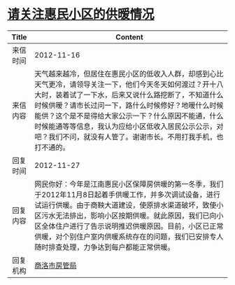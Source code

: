 # <a href="http://www.shangluo.gov.cn/zmhd/ldxxxx.jsp?urltype=leadermail.LeaderMailContentUrl&wbtreeid=1112&leadermailid=1475">请关注惠民小区的供暧情况</a>
|Title|Content|
|:---:|---|
|来信时间|2012-11-16|
|来信内容|天气越来越冷，但居住在惠民小区的低收入人群，却感到心比天气更冷，请领导关注一下，他们今天冬天如何渡过？开十八大时，装着试了一下水，后来又说什么路挖断了，不知道什么时候供暧？请市长过问一下，路什么时候修好？地暧什么时候能供？这个是不是得给大家公示一下？什么原因不能通，什么时候能通等等信息，我认为应给小区低收入居民公示公示，对吧？我们不问，就没有人管了。谢谢市长。不用打我手机，也打不通的。|
|回复时间|2012-11-27|
|回复内容|网民你好：今年是江南惠民小区保障房供暖的第一冬季，我们于2012年11月8日起着手供暖工作，并多次调试设备，进行试运行供暖。由于商鞅大道建设，使原排水渠道破坏，致使小区污水无法排出，影响小区按期供暖。就此原因，我们已向小区全体住户进行了告示说明推迟供暖原因。目前，小区已正常供暖，对个别住户室内供暖系统存在的问题，我们已安排专人随时排查处理，力争达到每户都能正常供暖。|
|回复机构|<a href="../../categories/agencies/商洛市房管局.md">商洛市房管局</a>|